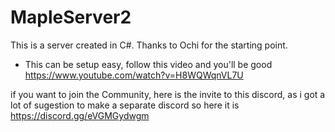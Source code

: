 # MapleServer2
This is a server created in C#. Thanks to Ochi for the starting point.
- This can be setup easy, follow this video and you'll be good https://www.youtube.com/watch?v=H8WQWqnVL7U 

if you want to join the Community, here is the invite to this discord, as i got a lot of sugestion to make a separate discord so here it is https://discord.gg/eVGMGydwgm

